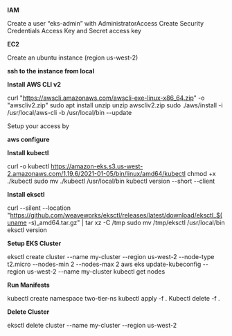 **IAM**

Create a user “eks-admin” with AdministratorAccess
Create Security Credentials Access Key and Secret access key 

**EC2**

Create an ubuntu instance (region us-west-2)

**ssh to the instance from local**

**Install AWS CLI v2**

curl "https://awscli.amazonaws.com/awscli-exe-linux-x86_64.zip" -o "awscliv2.zip"
sudo apt install unzip
unzip awscliv2.zip
sudo ./aws/install -i /usr/local/aws-cli -b /usr/local/bin --update

Setup your access by

**aws configure**

**Install kubectl**

curl -o kubectl https://amazon-eks.s3.us-west-2.amazonaws.com/1.19.6/2021-01-05/bin/linux/amd64/kubectl
chmod +x ./kubectl
sudo mv ./kubectl /usr/local/bin
kubectl version --short --client

**Install eksctl**

curl --silent --location "https://github.com/weaveworks/eksctl/releases/latest/download/eksctl_$(uname -s)_amd64.tar.gz" | tar xz -C /tmp
sudo mv /tmp/eksctl /usr/local/bin
eksctl version

**Setup EKS Cluster**

eksctl create cluster --name my-cluster --region us-west-2 --node-type t2.micro --nodes-min 2 --nodes-max 2
aws eks update-kubeconfig --region us-west-2 --name my-cluster
kubectl get nodes

**Run Manifests**

kubectl create namespace two-tier-ns
kubectl apply -f .
Kubectl delete -f .

**Delete Cluster**

eksctl delete cluster --name my-cluster --region us-west-2

